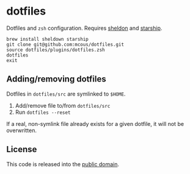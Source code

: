 # dotfiles

Dotfiles and `zsh` configuration. Requires [sheldon] and [starship].

```shell
brew install sheldown starship
git clone git@github.com:mcous/dotfiles.git
source dotfiles/plugins/dotfiles.zsh
dotfiles
exit
```

[sheldon]: https://sheldon.cli.rs/
[starship]: https://starship.rs/

## Adding/removing dotfiles

Dotfiles in `dotfiles/src` are symlinked to `$HOME`.

1. Add/remove file to/from `dotfiles/src`
2. Run `dotfiles --reset`

If a real, non-symlink file already exists for a given dotfile, it will not be overwritten.

## License

This code is released into the [public domain].

[public domain]: https://unlicense.org/
